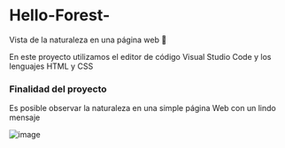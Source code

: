 # Hello-Forest-
Vista de la naturaleza en una página web 🌳

En este proyecto utilizamos el editor de código Visual Studio Code y los lenguajes HTML y CSS

### Finalidad del proyecto
Es posible observar la naturaleza en una simple página Web con un lindo mensaje

![image](https://github.com/EstefaniHG/Hello-Forest-/assets/153386433/b7a24157-84a7-48c8-92e2-014574916427)

